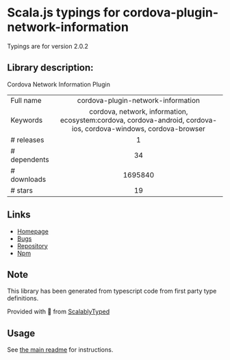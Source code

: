
# Scala.js typings for cordova-plugin-network-information

Typings are for version 2.0.2

## Library description:
Cordova Network Information Plugin

|                    |                 |
| ------------------ | :-------------: |
| Full name          | cordova-plugin-network-information |
| Keywords           | cordova, network, information, ecosystem:cordova, cordova-android, cordova-ios, cordova-windows, cordova-browser |
| # releases         | 1 |
| # dependents       | 34 |
| # downloads        | 1695840 |
| # stars            | 19 |

## Links
- [Homepage](https://github.com/apache/cordova-plugin-network-information#readme)
- [Bugs](https://github.com/apache/cordova-plugin-network-information/issues)
- [Repository](https://github.com/apache/cordova-plugin-network-information)
- [Npm](https://www.npmjs.com/package/cordova-plugin-network-information)
    


## Note
This library has been generated from typescript code from first party type definitions.

Provided with :purple_heart: from [ScalablyTyped](https://github.com/oyvindberg/ScalablyTyped)

## Usage
See [the main readme](../../readme.md) for instructions.


